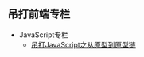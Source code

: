 ## 吊打前端专栏

* JavaScript专栏
    * [吊打JavaScript之从原型到原型链](https://mp.weixin.qq.com/s/qrYQp419MWC9V9i2j9yGjw)